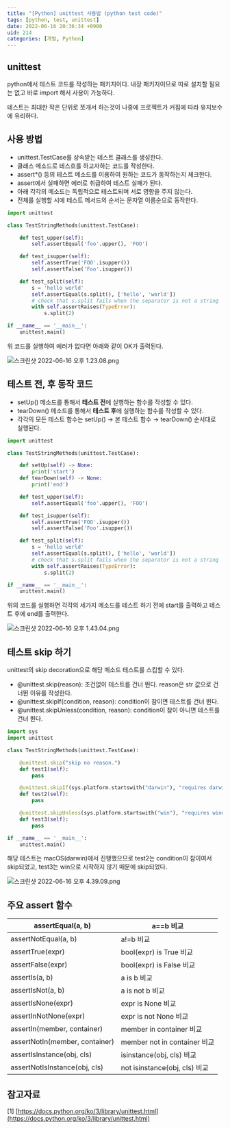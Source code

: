 ```yaml
---
title: "[Python] unittest 사용법 (python test code)"
tags: [python, test, unittest]
date: 2022-06-16 20:36:34 +0900
uid: 214
categories: [개발, Python]
---
```


## unittest

python에서 테스트 코드를 작성하는 패키지이다. 내장 패키지이므로 따로 설치할 필요는 없고 바로 import 해서 사용이 가능하다.

테스트는 최대한 작은 단위로 쪼개서 하는것이 나중에 프로젝트가 커짐에 따라 유지보수에 유리하다.

## 사용 방법

- unittest.TestCase를 상속받는 테스트 클래스를 생성한다.
- 클래스 메소드로 테스흐를 하고자하는 코드를 작성한다.
- assert*() 등의 테스트 메소드를 이용하여 원하는 코드가 동작하는지 체크한다.
- assert에서 실패하면 에러로 취급하여 테스트 실패가 된다.
- 아래 각각의 메소드는 독립적으로 테스트되며 서로 영향을 주지 않는다.
- 전체를 실행할 시에 테스트 메서드의 순서는 문자열 이름순으로 동작한다.

```python
import unittest

class TestStringMethods(unittest.TestCase):

    def test_upper(self):
        self.assertEqual('foo'.upper(), 'FOO')

    def test_isupper(self):
        self.assertTrue('FOO'.isupper())
        self.assertFalse('Foo'.isupper())

    def test_split(self):
        s = 'hello world'
        self.assertEqual(s.split(), ['hello', 'world'])
        # check that s.split fails when the separator is not a string
        with self.assertRaises(TypeError):
            s.split(2)

if __name__ == '__main__':
    unittest.main()
```

위 코드를 실행하여 에러가 없다면 아래와 같이 OK가 출력된다.

![스크린샷 2022-06-16 오후 1.23.08.png](https://i.imgur.com/yQQn3DL.png)

## 테스트 전, 후 동작 코드

- setUp() 메소드를 통해서 **테스트 전**에 실행하는 함수를 작성할 수 있다.
- tearDown() 메소드를 통해서 **테스트 후**에 실행하는 함수를 작성할 수 있다.
- 각각의 모든 테스트 함수는 setUp() → 본 테스트 함수 → tearDown() 순서대로 실행된다.

```python
import unittest

class TestStringMethods(unittest.TestCase):

    def setUp(self) -> None:
        print('start')
    def tearDown(self) -> None:
        print('end')

    def test_upper(self):
        self.assertEqual('foo'.upper(), 'FOO')

    def test_isupper(self):
        self.assertTrue('FOO'.isupper())
        self.assertFalse('Foo'.isupper())

    def test_split(self):
        s = 'hello world'
        self.assertEqual(s.split(), ['hello', 'world'])
        # check that s.split fails when the separator is not a string
        with self.assertRaises(TypeError):
            s.split(2)

if __name__ == '__main__':
    unittest.main()
```

위의 코드를 실행하면 각각의 세가지 메소드를 테스트 하기 전에 start를 출력하고 테스트 후에 end를 출력한다.

![스크린샷 2022-06-16 오후 1.43.04.png](https://i.imgur.com/Sx7Qfwv.png)

## 테스트 skip 하기

unittest의 skip decoration으로 해당 메소드 테스트를 스킵할 수 있다.

- @unittest.skip(reason): 조건없이 테스트를 건너 뛴다. reason은 str 값으로 건너뛴 이유를 작성한다.
- @unittest.skipIf(condition, reason): condition이 참이면 테스트를 건너 뛴다.
- @unittest.skipUnless(condition, reason): condition이 참이 아니면 테스트를 건너 뛴다.

```python
import sys
import unittest

class TestStringMethods(unittest.TestCase):

    @unittest.skip("skip no reason.")
    def test1(self):
        pass

    @unittest.skipIf(sys.platform.startswith("darwin"), "requires darwin os")
    def test2(self):
        pass

    @unittest.skipUnless(sys.platform.startswith("win"), "requires windows")
    def test3(self):
        pass

if __name__ == '__main__':
    unittest.main()
```

해당 테스트는 macOS(darwin)에서 진행했으므로 test2는 condition이 참이여서 skip되었고, test3는 win으로 시작하지 않기 때문에 skip되었다.

![스크린샷 2022-06-16 오후 4.39.09.png](https://i.imgur.com/Ya3Xnac.png)

## 주요 assert 함수

| assertEqual(a, b) | a==b 비교 |
| --- | --- |
| assertNotEqual(a, b) | a!=b 비교 |
| assertTrue(expr) | bool(expr) is True 비교 |
| assertFalse(expr) | bool(expr) is False 비교 |
| assertIs(a, b) | a is b 비교 |
| assertIsNot(a, b) | a is not b 비교 |
| assertIsNone(expr) | expr is None 비교 |
| assertInNotNone(expr) | expr is not None 비교 |
| assertIn(member, container) | member in container 비교 |
| assertNotIn(member, container) | member not in container 비교 |
| assertIsInstance(obj, cls) | isinstance(obj, cls) 비교 |
| assertNotIsInstance(obj, cls) | not isinstance(obj, cls) 비교 |

## 참고자료

[1] [https://docs.python.org/ko/3/library/unittest.html](https://docs.python.org/ko/3/library/unittest.html)